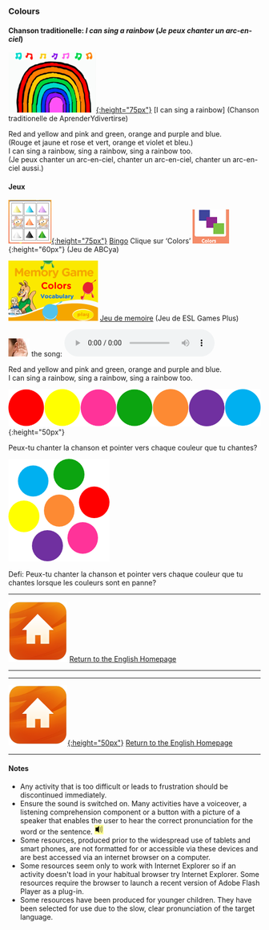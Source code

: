 <head>
<!-- Global site tag (gtag.js) - Google Analytics -->
<script async src="https://www.googletagmanager.com/gtag/js?id=UA-160613202-2"></script>
<script>
  window.dataLayer = window.dataLayer || [];
  function gtag(){dataLayer.push(arguments);}
  gtag('js', new Date());

  gtag('config', 'UA-160613202-2');
</script>
</head>

### Colours

#### Chanson traditionelle: *I can sing a rainbow* (*Je peux chanter un arc-en-ciel*)  

[![rainb](/images/rainb.png){:height="75px"}](https://www.youtube.com/watch?v=y7nE4ADGaOc?start=0&end=93) [I can sing a rainbow] (Chanson traditionelle de AprenderYdivertirse)  

Red and yellow and pink and green, orange and purple and blue.  
(Rouge et jaune et rose et vert, orange et violet et bleu.)   
I can sing a rainbow, sing a rainbow, sing a rainbow too.  
(Je peux chanter un arc-en-ciel, chanter un arc-en-ciel, chanter un arc-en-ciel aussi.)  

#### Jeux

[![cobi](/images/cobi.PNG){:height="75px"}](http://www.abcya.com/shapes_colors_bingo.htm) [Bingo](http://www.abcya.com/shapes_colors_bingo.htm) Clique sur ‘Colors’ ![cobi2](/images/cobi2.PNG){:height="60px"} (Jeu de ABCya)    

[![meco](/images/meco.PNG)](https://www.eslgamesplus.com/colors-vocabulary-esl-memory-game/) [Jeu de memoire](https://www.eslgamesplus.com/colors-vocabulary-esl-memory-game/) (Jeu de ESL Games Plus)    

<!--   
[Blooper's colours](http://www.sheppardsoftware.com/preschool/ngames/colors.htm) [![ssbl](/images/ssbl.PNG)](http://www.sheppardsoftware.com/preschool/ngames/colors.htm)   
[![ssco](/images/ssco.PNG)](http://www.sheppardsoftware.com/preschool/colors/colorgame.htm)  [Les couleurs](http://www.sheppardsoftware.com/preschool/colors/colorgame.htm) Apprends nouveau mots... ---> 

![listen](/images/listen.png) the song: <audio src="audio/V1s2.m4a" controls preload></audio>  

Red and yellow and pink and green, orange and purple and blue.  
I can sing a rainbow, sing a rainbow, sing a rainbow too.  

![colballtr](/images/colballtr.png){:height="50px"} 

Peux-tu chanter la chanson et pointer vers chaque couleur que tu chantes?  

![colmix](/images/colmix.png)

Defi: Peux-tu chanter la chanson et pointer vers chaque couleur que tu chantes lorsque les couleurs sont en panne? 

***
[![home](/images/home.PNG)](https://english-homework.github.io/KidooLand) [Return to the English Homepage](https://english-homework.github.io/KidooLand)

***

***
[![home](/images/home.png){:height="50px"}](https://english-homework.github.io/KidooLand) [Return to the English Homepage](https://english-homework.github.io/KidooLand)

***
#### Notes
* Any activity that is too difficult or leads to frustration should be discontinued immediately.
* Ensure the sound is switched on. Many activities have a voiceover, a listening comprehension component or a button with a picture of a speaker that enables the user to hear the correct pronunciation for the word or the sentence. ![spkr2](/images/spkr2.PNG)
* Some resources, produced prior to the widespread use of tablets and smart phones, are not formatted for or accessible via these devices and are best accessed via an internet browser on a computer.
* Some resources seem only to work with Internet Explorer so if an activity doesn't load in your habitual browser try Internet Explorer. Some resources require the browser to launch a recent version of Adobe Flash Player as a plug-in.
* Some resources have been produced for younger children. They have been selected for use due to the slow, clear pronunciation of the target language.

